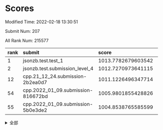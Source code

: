 # Scores

Modified Time: 2022-02-18 13:30:51

Submit Num: 207

All Rank Num: 215577

| rank |               submit               |       score        |       sigma        | pk_num |
| :--- | :--------------------------------- | :----------------- | :----------------- | :----- |
| 1    | jsonzb.test.test_1                 | 1013.7782679603542 | 0.8017572892837505 | 4166   |
| 2    | jsonzb.test.submission_level_4     | 1012.7270973641115 | 0.8033848236078497 | 4165   |
| 12   | cpp.21_12_24.submission-2b2ea0d7   | 1011.1226496347714 | 0.7789319169982006 | 4168   |
| 54   | cpp.2022_01_09.submission-816672bd | 1005.9801855428826 | 0.7239563479019951 | 4167   |
| 55   | cpp.2022_01_09.submission-5b0e3de2 | 1004.8538765585599 | 0.7240118796186051 | 4162   |


<details>
<summary>全部</summary>

| rank |                 submit                 |       score        |       sigma        | pk_num |
| :--- | :------------------------------------- | :----------------- | :----------------- | :----- |
| 1    | jsonzb.test.test_1                     | 1013.7782679603542 | 0.8017572892837505 | 4166   |
| 2    | jsonzb.test.submission_level_4         | 1012.7270973641115 | 0.8033848236078497 | 4165   |
| 3    | gobigger.level_3.submission_level_3_6  | 1011.7704493278031 | 0.7715536466325758 | 4162   |
| 4    | gobigger.level_3.submission_level_3_23 | 1011.5921308606136 | 0.7595853015295165 | 4163   |
| 5    | gobigger.level_3.submission_level_3_30 | 1011.591379468243  | 0.7726133945873508 | 4170   |
| 6    | gobigger.level_3.submission_level_3_13 | 1011.5211075568848 | 0.790191909239444  | 4163   |
| 7    | gobigger.level_3.submission_level_3_32 | 1011.4185207986515 | 0.7542723458303874 | 4165   |
| 8    | gobigger.level_3.submission_level_3_4  | 1011.355260707822  | 0.7891931490028895 | 4166   |
| 9    | gobigger.level_3.submission_level_3_49 | 1011.2416615067232 | 0.7575203154758258 | 4165   |
| 10   | gobigger.level_3.submission_level_3_24 | 1011.236315078019  | 0.7617921566943023 | 4161   |
| 11   | gobigger.level_3.submission_level_3_42 | 1011.1414301683208 | 0.7609255898867948 | 4167   |
| 12   | cpp.21_12_24.submission-2b2ea0d7       | 1011.1226496347714 | 0.7789319169982006 | 4168   |
| 13   | gobigger.level_3.submission_level_3_2  | 1011.0090434123275 | 0.7462705504219274 | 4163   |
| 14   | gobigger.level_3.submission_level_3_48 | 1010.8326646809863 | 0.771320083213899  | 4165   |
| 15   | gobigger.level_3.submission_level_3_27 | 1010.8287839088638 | 0.7757987618539093 | 4165   |
| 16   | gobigger.level_3.submission_level_3_14 | 1010.7663470526408 | 0.7615719344434063 | 4168   |
| 17   | gobigger.level_3.submission_level_3_20 | 1010.7482278980926 | 0.752887076270723  | 4164   |
| 18   | gobigger.level_3.submission_level_3_15 | 1010.7221602795264 | 0.7768844926616966 | 4161   |
| 19   | gobigger.level_3.submission_level_3_29 | 1010.6995246764083 | 0.7648748773496136 | 4169   |
| 20   | gobigger.level_3.submission_level_3_41 | 1010.6594740689898 | 0.7757461357981457 | 4171   |
| 21   | gobigger.level_3.submission_level_3_33 | 1010.6139475836063 | 0.759831512418911  | 4164   |
| 22   | gobigger.level_3.submission_level_3_8  | 1010.5941121832652 | 0.7537484043185615 | 4168   |
| 23   | gobigger.level_3.submission_level_3_11 | 1010.5448069441267 | 0.7726921223839562 | 4163   |
| 24   | gobigger.level_3.submission_level_3_38 | 1010.4906473433666 | 0.7785434460492725 | 4166   |
| 25   | gobigger.level_3.submission_level_3_39 | 1010.3910233116918 | 0.7589795677532212 | 4163   |
| 26   | gobigger.level_3.submission_level_3_22 | 1010.3713706244646 | 0.7560103746935926 | 4162   |
| 27   | gobigger.level_3.submission_level_3_28 | 1010.3250256916315 | 0.7784499578060322 | 4163   |
| 28   | gobigger.level_3.submission_level_3_34 | 1010.2626181327852 | 0.7711104861580351 | 4165   |
| 29   | gobigger.level_3.submission_level_3_44 | 1010.1269559770053 | 0.7790381114413045 | 4168   |
| 30   | gobigger.level_3.submission_level_3_21 | 1010.1004433207454 | 0.7393910700508677 | 4161   |
| 31   | gobigger.level_3.submission_level_3_40 | 1010.0839309401265 | 0.7680465813800005 | 4170   |
| 32   | gobigger.level_3.submission_level_3_10 | 1010.041896228565  | 0.769859626673599  | 4167   |
| 33   | gobigger.level_3.submission_level_3_43 | 1010.0311979488454 | 0.7613570673939374 | 4160   |
| 34   | gobigger.level_3.submission_level_3_45 | 1010.0297262098874 | 0.7660209545368125 | 4164   |
| 35   | gobigger.level_3.submission_level_3_0  | 1010.0023323419331 | 0.754371481979333  | 4169   |
| 36   | gobigger.level_3.submission_level_3_25 | 1009.9434894882015 | 0.7540612724368241 | 4169   |
| 37   | gobigger.level_3.submission_level_3_37 | 1009.903131854286  | 0.763389337203933  | 4166   |
| 38   | gobigger.level_3.submission_level_3_16 | 1009.7849979185532 | 0.7451445793617563 | 4169   |
| 39   | gobigger.level_3.submission_level_3_31 | 1009.7307006534129 | 0.7526798253508609 | 4167   |
| 40   | gobigger.level_3.submission_level_3_36 | 1009.7154292819321 | 0.7589069971717388 | 4167   |
| 41   | gobigger.level_3.submission_level_3_19 | 1009.6516603879596 | 0.7628796844612716 | 4166   |
| 42   | gobigger.level_3.submission_level_3_3  | 1009.5510702255835 | 0.7716130982677265 | 4164   |
| 43   | gobigger.level_3.submission_level_3_12 | 1009.5083298824386 | 0.7512358760160445 | 4166   |
| 44   | gobigger.level_3.submission_level_3_7  | 1009.4199393303792 | 0.7703379600686363 | 4168   |
| 45   | gobigger.level_3.submission_level_3_26 | 1009.372128785618  | 0.770695098063045  | 4165   |
| 46   | gobigger.level_3.submission_level_3_1  | 1009.2653718654855 | 0.7566510815658083 | 4163   |
| 47   | gobigger.level_3.submission_level_3_47 | 1009.1051729329084 | 0.7416879218561812 | 4166   |
| 48   | gobigger.level_3.submission_level_3_5  | 1009.0296707837401 | 0.7376057991822813 | 4169   |
| 49   | gobigger.level_3.submission_level_3_35 | 1008.9177890908935 | 0.7464073956501017 | 4167   |
| 50   | gobigger.level_3.submission_level_3_18 | 1008.893745517911  | 0.7429348596383895 | 4163   |
| 51   | gobigger.level_3.submission_level_3_17 | 1008.8725057847464 | 0.7412279410963742 | 4165   |
| 52   | gobigger.level_3.submission_level_3_9  | 1008.3416172871006 | 0.7509314521909531 | 4168   |
| 53   | gobigger.level_3.submission_level_3_46 | 1008.0850087330365 | 0.7377520665863772 | 4163   |
| 54   | cpp.2022_01_09.submission-816672bd     | 1005.9801855428826 | 0.7239563479019951 | 4167   |
| 55   | cpp.2022_01_09.submission-5b0e3de2     | 1004.8538765585599 | 0.7240118796186051 | 4162   |
| 56   | gobigger.level_1.submission_level_1_15 | 1004.8276618199308 | 0.7072149110016623 | 4164   |
| 57   | gobigger.level_1.submission_level_1_43 | 1004.651354646067  | 0.7167370404464458 | 4169   |
| 58   | gobigger.level_1.submission_level_1_29 | 1004.5979681578524 | 0.716307080262805  | 4161   |
| 59   | gobigger.level_1.submission_level_1_16 | 1004.402564023807  | 0.7223557699404382 | 4169   |
| 60   | gobigger.level_1.submission_level_1_33 | 1004.3782062661381 | 0.7307874706979898 | 4164   |
| 61   | gobigger.level_1.submission_level_1_6  | 1004.313802746964  | 0.7220976703026432 | 4165   |
| 62   | gobigger.level_1.submission_level_1_28 | 1004.2626043958485 | 0.7157217309755028 | 4172   |
| 63   | gobigger.level_1.submission_level_1_11 | 1004.2389406727181 | 0.7166789595728452 | 4161   |
| 64   | gobigger.level_1.submission_level_1_21 | 1004.2064406577106 | 0.7181673453014458 | 4163   |
| 65   | gobigger.level_1.submission_level_1_35 | 1004.114828148333  | 0.7219495130683111 | 4167   |
| 66   | gobigger.level_1.submission_level_1_1  | 1004.0834764761242 | 0.7361102558623495 | 4168   |
| 67   | gobigger.level_1.submission_level_1_8  | 1004.0097644141731 | 0.7191006819811986 | 4167   |
| 68   | gobigger.level_1.submission_level_1_49 | 1003.9829077965231 | 0.7305645231098318 | 4163   |
| 69   | gobigger.level_1.submission_level_1_40 | 1003.9582507066237 | 0.7242157583098585 | 4166   |
| 70   | gobigger.level_1.submission_level_1_32 | 1003.8078367890581 | 0.7260481361852722 | 4169   |
| 71   | gobigger.level_1.submission_level_1_9  | 1003.795109034721  | 0.7279514838581819 | 4162   |
| 72   | gobigger.level_1.submission_level_1_22 | 1003.7921919526351 | 0.7184665284772996 | 4167   |
| 73   | gobigger.level_1.submission_level_1_27 | 1003.7283619464297 | 0.7208797714659503 | 4165   |
| 74   | gobigger.level_1.submission_level_1_10 | 1003.6590380456859 | 0.7371177493542135 | 4165   |
| 75   | gobigger.level_1.submission_level_1_26 | 1003.6169557016308 | 0.7082091549822511 | 4166   |
| 76   | gobigger.level_1.submission_level_1_31 | 1003.6099427134446 | 0.7202619943802574 | 4166   |
| 77   | gobigger.level_1.submission_level_1_13 | 1003.6064813577955 | 0.7188559122641295 | 4172   |
| 78   | gobigger.level_1.submission_level_1_37 | 1003.5787027778463 | 0.7099394067019003 | 4163   |
| 79   | gobigger.level_1.submission_level_1_12 | 1003.5100209936769 | 0.7263163396079321 | 4168   |
| 80   | gobigger.level_1.submission_level_1_5  | 1003.4443959298454 | 0.7110674705439384 | 4165   |
| 81   | gobigger.level_1.submission_level_1_46 | 1003.4269850156144 | 0.7073515790991439 | 4166   |
| 82   | gobigger.level_1.submission_level_1_45 | 1003.4154095170683 | 0.7248447599389783 | 4172   |
| 83   | gobigger.level_1.submission_level_1_18 | 1003.3323135105945 | 0.7316613757079088 | 4168   |
| 84   | gobigger.level_1.submission_level_1_20 | 1003.2154264713422 | 0.7217184051242276 | 4165   |
| 85   | gobigger.level_1.submission_level_1_30 | 1003.1904683229723 | 0.7339354896519772 | 4167   |
| 86   | gobigger.level_1.submission_level_1_7  | 1003.119903068229  | 0.7154281216158122 | 4169   |
| 87   | gobigger.level_1.submission_level_1_2  | 1003.0915365428204 | 0.7209236925885691 | 4167   |
| 88   | gobigger.level_1.submission_level_1_24 | 1003.0078326377388 | 0.7200083654837954 | 4163   |
| 89   | gobigger.level_1.submission_level_1_36 | 1002.9527947120554 | 0.7137192266806397 | 4165   |
| 90   | gobigger.level_1.submission_level_1_14 | 1002.934456611174  | 0.7257766510973331 | 4165   |
| 91   | gobigger.level_1.submission_level_1_42 | 1002.9146438839324 | 0.7253570063190833 | 4163   |
| 92   | gobigger.level_1.submission_level_1_3  | 1002.8213625282342 | 0.7135463542072948 | 4159   |
| 93   | gobigger.level_1.submission_level_1_4  | 1002.7090302913259 | 0.7159733913390194 | 4169   |
| 94   | gobigger.level_1.submission_level_1_39 | 1002.5714991551448 | 0.7199106151951    | 4163   |
| 95   | gobigger.level_1.submission_level_1_25 | 1002.5627699050567 | 0.7149637071604641 | 4161   |
| 96   | gobigger.level_1.submission_level_1_19 | 1002.5436532091056 | 0.7134042531279214 | 4168   |
| 97   | gobigger.level_1.submission_level_1_47 | 1002.5133351702526 | 0.71062211662576   | 4165   |
| 98   | gobigger.level_1.submission_level_1_48 | 1002.51154822194   | 0.7139128456507863 | 4166   |
| 99   | gobigger.level_1.submission_level_1_34 | 1002.469938222292  | 0.7098278814192884 | 4169   |
| 100  | gobigger.level_1.submission_level_1_23 | 1002.453009503042  | 0.7096514769392782 | 4167   |
| 101  | gobigger.level_1.submission_level_1_0  | 1002.4113023372038 | 0.7188298049102767 | 4164   |
| 102  | gobigger.level_1.submission_level_1_44 | 1002.402531244355  | 0.714269164983037  | 4169   |
| 103  | gobigger.level_1.submission_level_1_17 | 1002.2299138201204 | 0.7075451448568518 | 4163   |
| 104  | gobigger.level_1.submission_level_1_41 | 1002.1708564177053 | 0.711788556675349  | 4169   |
| 105  | gobigger.level_1.submission_level_1_38 | 1000.93135109671   | 0.708064321936044  | 4160   |
| 106  | gobigger.random.submission_random_2    | 997.1842885099451  | 0.7072413359156485 | 4167   |
| 107  | gobigger.random.submission_random_4    | 996.8045236688033  | 0.7071836545265252 | 4165   |
| 108  | gobigger.random.submission_random_20   | 996.6811137678502  | 0.7085224200619343 | 4165   |
| 109  | gobigger.random.submission_random_22   | 996.6601922267726  | 0.7077304715325314 | 4162   |
| 110  | gobigger.random.submission_random_32   | 996.6494041752715  | 0.6961982877906907 | 4167   |
| 111  | gobigger.random.submission_random_29   | 996.449639339792   | 0.7248671641479661 | 4163   |
| 112  | gobigger.random.submission_random_48   | 996.4414336484119  | 0.7089390929745749 | 4160   |
| 113  | gobigger.random.submission_random_46   | 996.4223072595693  | 0.71624741291276   | 4167   |
| 114  | gobigger.random.submission_random_7    | 996.3929865233724  | 0.7030033198332499 | 4171   |
| 115  | gobigger.random.submission_random_1    | 996.3144043776064  | 0.7177873753475974 | 4169   |
| 116  | gobigger.random.submission_random_26   | 996.3092877400999  | 0.7243680847101641 | 4164   |
| 117  | gobigger.random.submission_random_24   | 996.2873718735297  | 0.6985271091011044 | 4171   |
| 118  | gobigger.random.submission_random_33   | 996.2546816407605  | 0.7206575265608036 | 4164   |
| 119  | gobigger.random.submission_random_40   | 996.2415391182927  | 0.706365181992568  | 4162   |
| 120  | gobigger.random.submission_random_34   | 996.1317630174952  | 0.7247176199545237 | 4163   |
| 121  | gobigger.random.submission_random_28   | 996.0972149985897  | 0.7056445318509718 | 4165   |
| 122  | gobigger.random.submission_random_14   | 996.0666736890556  | 0.7169443602543338 | 4170   |
| 123  | gobigger.random.submission_random_9    | 996.0578478262813  | 0.7170245528916125 | 4166   |
| 124  | gobigger.random.submission_random_43   | 996.0507101286368  | 0.7123134755451538 | 4164   |
| 125  | gobigger.random.submission_random_21   | 995.9482373712272  | 0.709631546523938  | 4160   |
| 126  | gobigger.random.submission_random_8    | 995.8970309887832  | 0.7176308216607914 | 4166   |
| 127  | gobigger.random.submission_random_18   | 995.8837096255455  | 0.7199385801349779 | 4168   |
| 128  | gobigger.random.submission_random_17   | 995.8824023896691  | 0.712133511722347  | 4167   |
| 129  | gobigger.random.submission_random_37   | 995.8567689948458  | 0.7252139180723762 | 4163   |
| 130  | gobigger.random.submission_random_45   | 995.8106067073521  | 0.7155635926375286 | 4166   |
| 131  | gobigger.random.submission_random_16   | 995.746570961172   | 0.732242278453846  | 4171   |
| 132  | gobigger.random.submission_random_19   | 995.7270153616678  | 0.718557776655276  | 4168   |
| 133  | gobigger.random.submission_random_12   | 995.6915590213666  | 0.7243008241463039 | 4161   |
| 134  | gobigger.random.submission_random_27   | 995.6602958376327  | 0.7110533030138808 | 4167   |
| 135  | gobigger.random.submission_random_5    | 995.6322530568003  | 0.718833312497151  | 4164   |
| 136  | gobigger.random.submission_random_3    | 995.5874419834021  | 0.7114260998875485 | 4171   |
| 137  | gobigger.random.submission_random_47   | 995.5746599487786  | 0.7031218603186362 | 4171   |
| 138  | gobigger.random.submission_random_41   | 995.4987414375587  | 0.7071000739211902 | 4166   |
| 139  | gobigger.random.submission_random_44   | 995.4695149149442  | 0.7042376354404286 | 4168   |
| 140  | gobigger.random.submission_random_0    | 995.4367193449165  | 0.7186187957913398 | 4166   |
| 141  | gobigger.random.submission_random_23   | 995.4143048826833  | 0.6959696373997066 | 4161   |
| 142  | gobigger.random.submission_random_39   | 995.3327989642489  | 0.7027918523616595 | 4161   |
| 143  | gobigger.random.submission_random_25   | 995.270031494991   | 0.7223043729760888 | 4172   |
| 144  | gobigger.random.submission_random_15   | 995.2696880718668  | 0.7159045094874035 | 4166   |
| 145  | gobigger.random.submission_random_42   | 995.2554986358847  | 0.7194745981655698 | 4160   |
| 146  | gobigger.random.submission_random_6    | 995.2228028505274  | 0.7190678313893611 | 4167   |
| 147  | gobigger.random.submission_random_35   | 995.0845858318347  | 0.7055505384260069 | 4166   |
| 148  | gobigger.random.submission_random_38   | 994.9727598350134  | 0.7089051993239083 | 4166   |
| 149  | gobigger.random.submission_random_10   | 994.9564086603754  | 0.7208758989323572 | 4167   |
| 150  | gobigger.random.submission_random_13   | 994.9502604254768  | 0.7180945801424544 | 4170   |
| 151  | gobigger.level_2.submission_level_2_13 | 994.8465380648408  | 0.7265316294755714 | 4162   |
| 152  | gobigger.random.submission_random_49   | 994.8065268381396  | 0.709718281804599  | 4171   |
| 153  | gobigger.random.submission_random_31   | 994.7825121200367  | 0.7092640532425115 | 4165   |
| 154  | gobigger.random.submission_random_30   | 994.6702137840913  | 0.7276591894194901 | 4166   |
| 155  | gobigger.random.submission_random_11   | 994.576796267797   | 0.7130882403891168 | 4165   |
| 156  | gobigger.random.submission_random_36   | 994.1611146773338  | 0.7052260228014388 | 4168   |
| 157  | gobigger.level_2.submission_level_2_19 | 993.4034343065639  | 0.7500419267567324 | 4169   |
| 158  | gobigger.level_2.submission_level_2_40 | 993.1450641379058  | 0.7337897088578303 | 4163   |
| 159  | gobigger.level_2.submission_level_2_29 | 993.0508654783291  | 0.7521176978599506 | 4163   |
| 160  | gobigger.level_2.submission_level_2_30 | 993.0119659973067  | 0.7502486122848    | 4166   |
| 161  | gobigger.level_2.submission_level_2_18 | 992.9462325416628  | 0.7327634211622461 | 4164   |
| 162  | gobigger.level_2.submission_level_2_26 | 992.8851787986289  | 0.7258464594133313 | 4167   |
| 163  | gobigger.level_2.submission_level_2_25 | 992.804913512591   | 0.7408262755120166 | 4165   |
| 164  | gobigger.level_2.submission_level_2_0  | 992.6510842079     | 0.7458895973940194 | 4166   |
| 165  | gobigger.level_2.submission_level_2_46 | 992.6474989864051  | 0.7610056729391613 | 4164   |
| 166  | gobigger.level_2.submission_level_2_24 | 992.6042496388081  | 0.7498065481383301 | 4166   |
| 167  | gobigger.level_2.submission_level_2_3  | 992.5533523324699  | 0.7363629788123432 | 4164   |
| 168  | gobigger.level_2.submission_level_2_48 | 992.5485678902023  | 0.7385613105542288 | 4168   |
| 169  | gobigger.level_2.submission_level_2_2  | 992.4969140304239  | 0.7304461067107366 | 4166   |
| 170  | gobigger.level_2.submission_level_2_47 | 992.4874102085962  | 0.7310972081493147 | 4167   |
| 171  | gobigger.level_2.submission_level_2_12 | 992.3257543710399  | 0.7413769918016858 | 4164   |
| 172  | gobigger.level_2.submission_level_2_31 | 992.3088027876871  | 0.7421823023431531 | 4165   |
| 173  | gobigger.level_2.submission_level_2_43 | 992.3074479343794  | 0.7392595573447327 | 4162   |
| 174  | gobigger.level_2.submission_level_2_37 | 992.3063035949092  | 0.7401318859601692 | 4167   |
| 175  | gobigger.level_2.submission_level_2_36 | 992.2425891451544  | 0.7446163487838164 | 4166   |
| 176  | gobigger.level_2.submission_level_2_27 | 992.1417246174124  | 0.7458661818091941 | 4171   |
| 177  | gobigger.level_2.submission_level_2_7  | 992.1410518581289  | 0.7261613357037178 | 4166   |
| 178  | gobigger.level_2.submission_level_2_17 | 992.0812345689366  | 0.7204428019651352 | 4163   |
| 179  | gobigger.level_2.submission_level_2_28 | 992.0638234028371  | 0.7564855691035713 | 4164   |
| 180  | gobigger.level_2.submission_level_2_14 | 992.0535909229687  | 0.731781309519342  | 4162   |
| 181  | gobigger.level_2.submission_level_2_10 | 991.9743879964255  | 0.7586057376145311 | 4169   |
| 182  | gobigger.level_2.submission_level_2_33 | 991.9222091961655  | 0.7572470635729673 | 4167   |
| 183  | gobigger.level_2.submission_level_2_9  | 991.8906911889001  | 0.7436104196537537 | 4170   |
| 184  | gobigger.level_2.submission_level_2_21 | 991.7932960557998  | 0.7579658199071467 | 4167   |
| 185  | gobigger.level_2.submission_level_2_16 | 991.7521297087513  | 0.7580725753074952 | 4168   |
| 186  | gobigger.level_2.submission_level_2_15 | 991.6859504708788  | 0.754985428817301  | 4163   |
| 187  | gobigger.level_2.submission_level_2_32 | 991.6802966352097  | 0.7512091858823995 | 4164   |
| 188  | gobigger.level_2.submission_level_2_39 | 991.6398765851802  | 0.7401886299584449 | 4163   |
| 189  | gobigger.level_2.submission_level_2_34 | 991.6351111789734  | 0.7534484103900785 | 4166   |
| 190  | gobigger.level_2.submission_level_2_45 | 991.6217123009621  | 0.7559610053791292 | 4170   |
| 191  | gobigger.level_2.submission_level_2_35 | 991.5988271295812  | 0.767473088468589  | 4169   |
| 192  | gobigger.level_2.submission_level_2_42 | 991.5563363957635  | 0.7396811020460354 | 4161   |
| 193  | gobigger.level_2.submission_level_2_4  | 991.5315329025369  | 0.7544744953664612 | 4164   |
| 194  | gobigger.level_2.submission_level_2_1  | 991.366149728422   | 0.7477673395285545 | 4170   |
| 195  | gobigger.level_2.submission_level_2_6  | 991.1927626614214  | 0.7373083793757266 | 4172   |
| 196  | gobigger.level_2.submission_level_2_22 | 991.1810803016282  | 0.7477762442829852 | 4163   |
| 197  | gobigger.level_2.submission_level_2_11 | 991.1232773843341  | 0.7388704635670293 | 4168   |
| 198  | gobigger.level_2.submission_level_2_8  | 991.1002517204765  | 0.7517608208611662 | 4165   |
| 199  | gobigger.level_2.submission_level_2_23 | 991.067135991732   | 0.7317320010839293 | 4164   |
| 200  | gobigger.level_2.submission_level_2_5  | 990.9670892974023  | 0.7465373999822627 | 4165   |
| 201  | gobigger.level_2.submission_level_2_49 | 990.7630967414893  | 0.7500811166198955 | 4169   |
| 202  | gobigger.level_2.submission_level_2_38 | 990.7022282993635  | 0.7352952185422872 | 4170   |
| 203  | gobigger.level_2.submission_level_2_41 | 990.5985823784133  | 0.7569528379656871 | 4169   |
| 204  | gobigger.level_2.submission_level_2_20 | 990.4657185812645  | 0.7694002780579531 | 4162   |
| 205  | gobigger.level_2.submission_level_2_44 | 989.63683175758    | 0.7755971531790495 | 4163   |
| 206  | gobigger.none.submission_none_1        | 978.2565540220018  | 1.2421796520510506 | 4169   |
| 207  | gobigger.none.submission_none_0        | 975.7517890198529  | 1.4567574152060943 | 4163   |

</details>